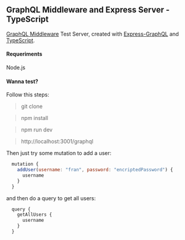 ## GraphQL Middleware and Express Server - TypeScript

[GraphQL Middleware](https://graphql.org/graphql-js/express-graphql/) Test Server, created with [Express-GraphQL](https://www.npmjs.com/package/express-graphql) and [TypeScript](https://www.typescriptlang.org/).

#### Requeriments

Node.js

#### Wanna test?

Follow this steps:

>git clone

>npm install

>npm run dev

>http://localhost:3001/graphql

Then just try some mutation to add a user:

```javascript
  mutation {
    addUser(username: "fran", password: "encriptedPassword") {
      username
    }
  }
```

and then do a query to get all users:

```javascript
  query {
    getAllUsers {
      username
    }
  }
 ```
